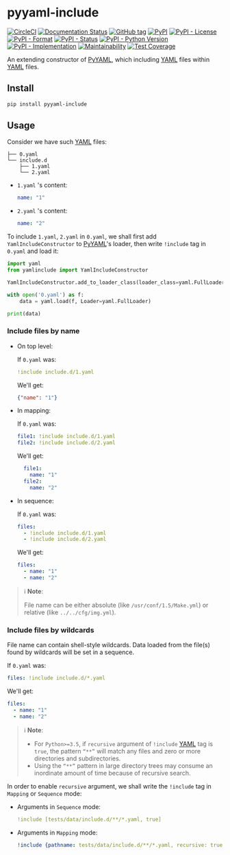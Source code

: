 # pyyaml-include

[![CircleCI](https://img.shields.io/circleci/project/github/tanbro/pyyaml-include.svg)](https://circleci.com/gh/tanbro/workflows/pyyaml-include)
[![Documentation Status](https://readthedocs.org/projects/pyyaml-include/badge/?version=stable)](https://pyyaml-include.readthedocs.io/en/stable/?badge=stable)
[![GitHub tag](https://img.shields.io/github/tag/tanbro/pyyaml-include.svg)](https://github.com/tanbro/pyyaml-include)
[![PyPI](https://img.shields.io/pypi/v/pyyaml-include.svg)](https://pypi.org/project/pyyaml-include/)
[![PyPI - License](https://img.shields.io/pypi/l/pyyaml-include.svg)](https://pypi.org/project/pyyaml-include/)
[![PyPI - Format](https://img.shields.io/pypi/format/pyyaml-include.svg)](https://pypi.org/project/pyyaml-include/)
[![PyPI - Status](https://img.shields.io/pypi/status/pyyaml-include.svg)](https://pypi.org/project/pyyaml-include/)
[![PyPI - Python Version](https://img.shields.io/pypi/pyversions/pyyaml-include.svg)](https://pypi.org/project/pyyaml-include/)
[![PyPI - Implementation](https://img.shields.io/pypi/implementation/pyyaml-include.svg)](https://pypi.org/project/pyyaml-include/)
[![Maintainability](https://api.codeclimate.com/v1/badges/a155ced80ddaafe74cea/maintainability)](https://codeclimate.com/github/tanbro/pyyaml-include/maintainability)
[![Test Coverage](https://api.codeclimate.com/v1/badges/a155ced80ddaafe74cea/test_coverage)](https://codeclimate.com/github/tanbro/pyyaml-include/test_coverage)

An extending constructor of [PyYAML][], which including [YAML][] files within [YAML][] files.

## Install

```sh
pip install pyyaml-include
```

## Usage

Consider we have such [YAML] files:

    ├── 0.yaml
    └── include.d
        ├── 1.yaml
        └── 2.yaml

- `1.yaml` 's content:

  ```yaml
  name: "1"
  ```

- `2.yaml` 's content:

  ```yaml
  name: "2"
  ```

To include `1.yaml`, `2.yaml` in `0.yaml`, we shall first add `YamlIncludeConstructor` to [PyYAML]'s loader, then write `!include` tag in `0.yaml` and load it:

```python
import yaml
from yamlinclude import YamlIncludeConstructor

YamlIncludeConstructor.add_to_loader_class(loader_class=yaml.FullLoader, base_dir='/your/conf/dir')

with open('0.yaml') as f:
    data = yaml.load(f, Loader=yaml.FullLoader)

print(data)
```

### Include files by name

- On top level:

  If `0.yaml` was:

  ```yaml
  !include include.d/1.yaml
  ```

  We'll get:

  ```json
  {"name": "1"}
  ```

- In mapping:
  
  If `0.yaml` was:

  ```yaml
  file1: !include include.d/1.yaml
  file2: !include include.d/2.yaml
  ```

  We'll get:

  ```yaml
    file1:
      name: "1"
    file2:
      name: "2"
  ```

- In sequence:
  
  If `0.yaml` was:

  ```yaml
  files:
    - !include include.d/1.yaml
    - !include include.d/2.yaml
  ```

  We'll get:

  ```yaml
  files:
    - name: "1"
    - name: "2"
  ```

> ℹ **Note**:
>
> File name can be either absolute (like `/usr/conf/1.5/Make.yml`) or relative (like `../../cfg/img.yml`).

### Include files by wildcards

File name can contain shell-style wildcards. Data loaded from the file(s) found by wildcards will be set in a sequence.

If `0.yaml` was:

```yaml
files: !include include.d/*.yaml
```

We'll get:

```yaml
files:
  - name: "1"
  - name: "2"
```

> ℹ **Note**:
>
> - For `Python>=3.5`, if `recursive` argument of `!include` [YAML] tag is `true`, the pattern `“**”` will match any files and zero or more directories and subdirectories.
> - Using the `“**”` pattern in large directory trees may consume an inordinate amount of time because of recursive search.

In order to enable `recursive` argument, we shall write the `!include` tag in `Mapping` or `Sequence` mode:

- Arguments in `Sequence` mode:

  ```yaml
  !include [tests/data/include.d/**/*.yaml, true]
  ```

- Arguments in `Mapping` mode:

  ```yaml
  !include {pathname: tests/data/include.d/**/*.yaml, recursive: true}
  ```

[YAML]: http://yaml.org/
[PyYaml]: https://pypi.org/project/PyYAML/
